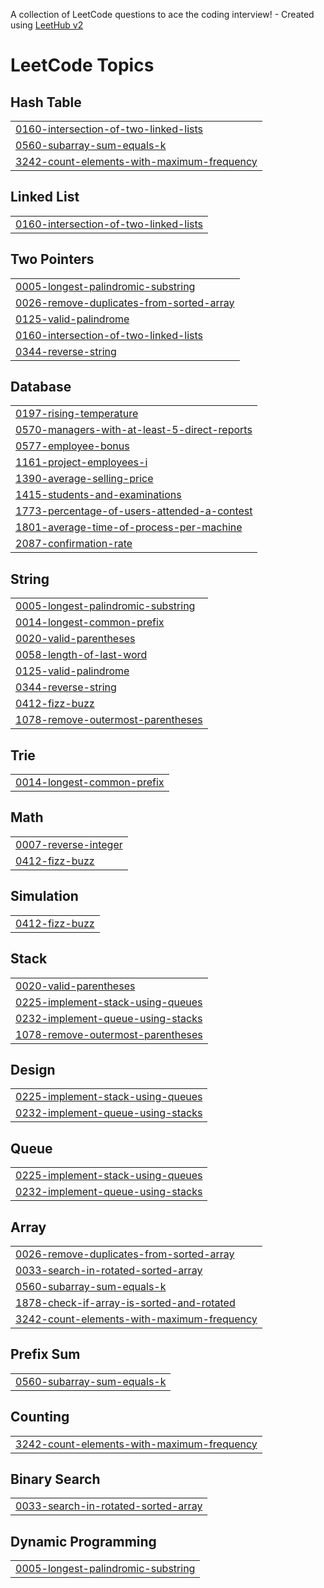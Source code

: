 A collection of LeetCode questions to ace the coding interview! - Created using [LeetHub v2](https://github.com/arunbhardwaj/LeetHub-2.0)
<!---LeetCode Topics Start-->
# LeetCode Topics
## Hash Table
|  |
| ------- |
| [0160-intersection-of-two-linked-lists](https://github.com/Swwapnil8669/practice-problems/tree/master/0160-intersection-of-two-linked-lists) |
| [0560-subarray-sum-equals-k](https://github.com/Swwapnil8669/practice-problems/tree/master/0560-subarray-sum-equals-k) |
| [3242-count-elements-with-maximum-frequency](https://github.com/Swwapnil8669/practice-problems/tree/master/3242-count-elements-with-maximum-frequency) |
## Linked List
|  |
| ------- |
| [0160-intersection-of-two-linked-lists](https://github.com/Swwapnil8669/practice-problems/tree/master/0160-intersection-of-two-linked-lists) |
## Two Pointers
|  |
| ------- |
| [0005-longest-palindromic-substring](https://github.com/Swwapnil8669/practice-problems/tree/master/0005-longest-palindromic-substring) |
| [0026-remove-duplicates-from-sorted-array](https://github.com/Swwapnil8669/practice-problems/tree/master/0026-remove-duplicates-from-sorted-array) |
| [0125-valid-palindrome](https://github.com/Swwapnil8669/practice-problems/tree/master/0125-valid-palindrome) |
| [0160-intersection-of-two-linked-lists](https://github.com/Swwapnil8669/practice-problems/tree/master/0160-intersection-of-two-linked-lists) |
| [0344-reverse-string](https://github.com/Swwapnil8669/practice-problems/tree/master/0344-reverse-string) |
## Database
|  |
| ------- |
| [0197-rising-temperature](https://github.com/Swwapnil8669/practice-problems/tree/master/0197-rising-temperature) |
| [0570-managers-with-at-least-5-direct-reports](https://github.com/Swwapnil8669/practice-problems/tree/master/0570-managers-with-at-least-5-direct-reports) |
| [0577-employee-bonus](https://github.com/Swwapnil8669/practice-problems/tree/master/0577-employee-bonus) |
| [1161-project-employees-i](https://github.com/Swwapnil8669/practice-problems/tree/master/1161-project-employees-i) |
| [1390-average-selling-price](https://github.com/Swwapnil8669/practice-problems/tree/master/1390-average-selling-price) |
| [1415-students-and-examinations](https://github.com/Swwapnil8669/practice-problems/tree/master/1415-students-and-examinations) |
| [1773-percentage-of-users-attended-a-contest](https://github.com/Swwapnil8669/practice-problems/tree/master/1773-percentage-of-users-attended-a-contest) |
| [1801-average-time-of-process-per-machine](https://github.com/Swwapnil8669/practice-problems/tree/master/1801-average-time-of-process-per-machine) |
| [2087-confirmation-rate](https://github.com/Swwapnil8669/practice-problems/tree/master/2087-confirmation-rate) |
## String
|  |
| ------- |
| [0005-longest-palindromic-substring](https://github.com/Swwapnil8669/practice-problems/tree/master/0005-longest-palindromic-substring) |
| [0014-longest-common-prefix](https://github.com/Swwapnil8669/practice-problems/tree/master/0014-longest-common-prefix) |
| [0020-valid-parentheses](https://github.com/Swwapnil8669/practice-problems/tree/master/0020-valid-parentheses) |
| [0058-length-of-last-word](https://github.com/Swwapnil8669/practice-problems/tree/master/0058-length-of-last-word) |
| [0125-valid-palindrome](https://github.com/Swwapnil8669/practice-problems/tree/master/0125-valid-palindrome) |
| [0344-reverse-string](https://github.com/Swwapnil8669/practice-problems/tree/master/0344-reverse-string) |
| [0412-fizz-buzz](https://github.com/Swwapnil8669/practice-problems/tree/master/0412-fizz-buzz) |
| [1078-remove-outermost-parentheses](https://github.com/Swwapnil8669/practice-problems/tree/master/1078-remove-outermost-parentheses) |
## Trie
|  |
| ------- |
| [0014-longest-common-prefix](https://github.com/Swwapnil8669/practice-problems/tree/master/0014-longest-common-prefix) |
## Math
|  |
| ------- |
| [0007-reverse-integer](https://github.com/Swwapnil8669/practice-problems/tree/master/0007-reverse-integer) |
| [0412-fizz-buzz](https://github.com/Swwapnil8669/practice-problems/tree/master/0412-fizz-buzz) |
## Simulation
|  |
| ------- |
| [0412-fizz-buzz](https://github.com/Swwapnil8669/practice-problems/tree/master/0412-fizz-buzz) |
## Stack
|  |
| ------- |
| [0020-valid-parentheses](https://github.com/Swwapnil8669/practice-problems/tree/master/0020-valid-parentheses) |
| [0225-implement-stack-using-queues](https://github.com/Swwapnil8669/practice-problems/tree/master/0225-implement-stack-using-queues) |
| [0232-implement-queue-using-stacks](https://github.com/Swwapnil8669/practice-problems/tree/master/0232-implement-queue-using-stacks) |
| [1078-remove-outermost-parentheses](https://github.com/Swwapnil8669/practice-problems/tree/master/1078-remove-outermost-parentheses) |
## Design
|  |
| ------- |
| [0225-implement-stack-using-queues](https://github.com/Swwapnil8669/practice-problems/tree/master/0225-implement-stack-using-queues) |
| [0232-implement-queue-using-stacks](https://github.com/Swwapnil8669/practice-problems/tree/master/0232-implement-queue-using-stacks) |
## Queue
|  |
| ------- |
| [0225-implement-stack-using-queues](https://github.com/Swwapnil8669/practice-problems/tree/master/0225-implement-stack-using-queues) |
| [0232-implement-queue-using-stacks](https://github.com/Swwapnil8669/practice-problems/tree/master/0232-implement-queue-using-stacks) |
## Array
|  |
| ------- |
| [0026-remove-duplicates-from-sorted-array](https://github.com/Swwapnil8669/practice-problems/tree/master/0026-remove-duplicates-from-sorted-array) |
| [0033-search-in-rotated-sorted-array](https://github.com/Swwapnil8669/practice-problems/tree/master/0033-search-in-rotated-sorted-array) |
| [0560-subarray-sum-equals-k](https://github.com/Swwapnil8669/practice-problems/tree/master/0560-subarray-sum-equals-k) |
| [1878-check-if-array-is-sorted-and-rotated](https://github.com/Swwapnil8669/practice-problems/tree/master/1878-check-if-array-is-sorted-and-rotated) |
| [3242-count-elements-with-maximum-frequency](https://github.com/Swwapnil8669/practice-problems/tree/master/3242-count-elements-with-maximum-frequency) |
## Prefix Sum
|  |
| ------- |
| [0560-subarray-sum-equals-k](https://github.com/Swwapnil8669/practice-problems/tree/master/0560-subarray-sum-equals-k) |
## Counting
|  |
| ------- |
| [3242-count-elements-with-maximum-frequency](https://github.com/Swwapnil8669/practice-problems/tree/master/3242-count-elements-with-maximum-frequency) |
## Binary Search
|  |
| ------- |
| [0033-search-in-rotated-sorted-array](https://github.com/Swwapnil8669/practice-problems/tree/master/0033-search-in-rotated-sorted-array) |
## Dynamic Programming
|  |
| ------- |
| [0005-longest-palindromic-substring](https://github.com/Swwapnil8669/practice-problems/tree/master/0005-longest-palindromic-substring) |
<!---LeetCode Topics End-->